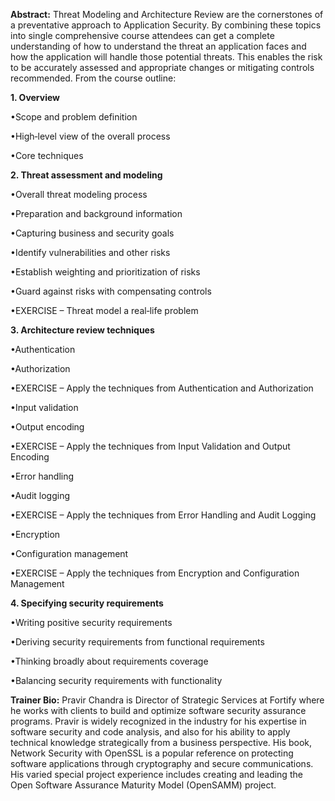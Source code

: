**Abstract:** Threat Modeling and Architecture Review are the
cornerstones of a preventative approach to Application Security. By
combining these topics into single comprehensive course attendees can
get a complete understanding of how to understand the threat an
application faces and how the application will handle those potential
threats. This enables the risk to be accurately assessed and appropriate
changes or mitigating controls recommended. From the course outline:

**1. Overview**

•Scope and problem definition

•High‐level view of the overall process

•Core techniques

**2. Threat assessment and modeling**

•Overall threat modeling process

•Preparation and background information

•Capturing business and security goals

•Identify vulnerabilities and other risks

•Establish weighting and prioritization of risks

•Guard against risks with compensating controls

•EXERCISE – Threat model a real‐life problem

**3. Architecture review techniques**

•Authentication

•Authorization

•EXERCISE – Apply the techniques from Authentication and Authorization

•Input validation

•Output encoding

•EXERCISE – Apply the techniques from Input Validation and Output
Encoding

•Error handling

•Audit logging

•EXERCISE – Apply the techniques from Error Handling and Audit Logging

•Encryption

•Configuration management

•EXERCISE – Apply the techniques from Encryption and Configuration
Management

**4. Specifying security requirements**

•Writing positive security requirements

•Deriving security requirements from functional requirements

•Thinking broadly about requirements coverage

•Balancing security requirements with functionality

**Trainer Bio:** Pravir Chandra is Director of Strategic Services at
Fortify where he works with clients to build and optimize software
security assurance programs. Pravir is widely recognized in the industry
for his expertise in software security and code analysis, and also for
his ability to apply technical knowledge strategically from a business
perspective. His book, Network Security with OpenSSL is a popular
reference on protecting software applications through cryptography and
secure communications. His varied special project experience includes
creating and leading the Open Software Assurance Maturity Model
(OpenSAMM) project.